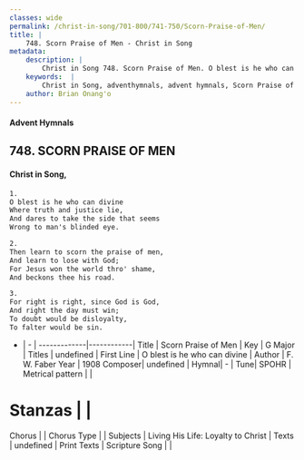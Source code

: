 ```yaml
---
classes: wide
permalink: /christ-in-song/701-800/741-750/Scorn-Praise-of-Men/
title: |
    748. Scorn Praise of Men - Christ in Song
metadata:
    description: |
        Christ in Song 748. Scorn Praise of Men. O blest is he who can divine Where truth and justice lie, And dares to take the side that seems Wrong to man's blinded eye.
    keywords:  |
        Christ in Song, adventhymnals, advent hymnals, Scorn Praise of Men, O blest is he who can divine. 
    author: Brian Onang'o
---
```


#### Advent Hymnals
## 748. SCORN PRAISE OF MEN
####  Christ in Song,

```txt
1.
O blest is he who can divine
Where truth and justice lie,
And dares to take the side that seems
Wrong to man's blinded eye.

2.
Then learn to scorn the praise of men,
And learn to lose with God;
For Jesus won the world thro' shame,
And beckons thee his road.

3.
For right is right, since God is God,
And right the day must win;
To doubt would be disloyalty,
To falter would be sin.


```

- |   -  |
-------------|------------|
Title | Scorn Praise of Men |
Key | G Major |
Titles | undefined |
First Line | O blest is he who can divine |
Author | F. W. Faber
Year | 1908
Composer| undefined |
Hymnal|  - |
Tune| SPOHR |
Metrical pattern | |
# Stanzas |  |
Chorus |  |
Chorus Type |  |
Subjects | Living His Life: Loyalty to Christ |
Texts | undefined |
Print Texts | 
Scripture Song |  |
    
